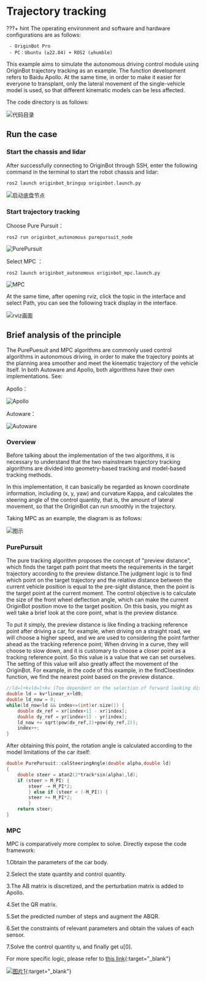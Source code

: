 # **Trajectory tracking**

???+ hint
    The operating environment and software and hardware configurations are as follows:
    

     - OriginBot Pro
     - PC：Ubuntu (≥22.04) + ROS2 (≥humble)

This example aims to simulate the autonomous driving control module using OriginBot trajectory tracking as an example. The function development refers to Baidu Apollo. At the same time, in order to make it easier for everyone to transplant, only the lateral movement of the single-vehicle model is used, so that different kinematic models can be less affected.

The code directory is as follows:

![代码目录](../../assets/img/tracking/代码目录.png)

##  **Run the case**

### **Start the chassis and lidar**
After successfully connecting to OriginBot through SSH, enter the following command in the terminal to start the robot chassis and lidar:

```
ros2 launch originbot_bringup originbot.launch.py
```

![启动底盘节点](../../assets/img/tracking/启动底盘节点.png)

### **Start trajectory tracking**

Choose Pure Pursuit：

```
ros2 run originbot_autonomous purepursuit_node
```

![PurePursuit](../../assets/img/tracking/PurePursuit.png)

Select MPC ：

```
ros2 launch originbot_autonomous originbot_mpc.launch.py
```

![MPC](../../assets/img/tracking/MPC.png)

At the same time, after opening rviz, click the topic in the interface and select Path, you can see the following track display in the interface.

![rviz画面](../../assets/img/tracking/rviz画面.png)

## **Brief analysis of the principle**

The PurePuesuit and MPC algorithms are commonly used control algorithms in autonomous driving, in order to make the trajectory points at the planning area smoother and meet the kinematic trajectory of the vehicle itself. In both Autoware and Apollo, both algorithms have their own implementations. See:

Apollo：

![Apollo](../../assets/img/tracking/Apollo.png)

Autoware：

![Autoware](../../assets/img/tracking/Autoware.png)

### **Overview**

Before talking about the implementation of the two algorithms, it is necessary to understand that the two mainstream trajectory tracking algorithms are divided into geometry-based tracking and model-based tracking methods.

In this implementation, it can basically be regarded as known coordinate information, including (x, y, yaw) and curvature Kappa, and calculates the steering angle of the control quantity, that is, the amount of lateral movement, so that the OriginBot can run smoothly in the trajectory.

Taking MPC as an example, the diagram is as follows:

![图示](../../assets/img/tracking/图示_en.png)

### **PurePursuit**

The pure tracking algorithm proposes the concept of "preview distance", which finds the target path point that meets the requirements in the target trajectory according to the preview distance.The judgment logic is to find which point on the target trajectory and the relative distance between the current vehicle position is equal to the pre-sight distance, then the point is the target point at the current moment. The control objective is to calculate the size of the front wheel deflection angle, which can make the current OriginBot position move to the target position. On this basis, you might as well take a brief look at the core point, what is the preview distance.

To put it simply, the preview distance is like finding a tracking reference point after driving a car, for example, when driving on a straight road, we will choose a higher speed, and we are used to considering the point farther ahead as the tracking reference point; When driving in a curve, they will choose to slow down, and it is customary to choose a closer point as a tracking reference point. So this value is a value that we can set ourselves. The setting of this value will also greatly affect the movement of the OriginBot. For example, in the code of this example, in the findCloestindex function, we find the nearest point based on the preview distance.

```c++
//ld=l+kvld=l+kv (Too dependent on the selection of forward looking distance, can be used dynamic forward looking distance ld=l+kvld=l+kv, where l, kl, k are the coefficients, adjust the forward looking distance according to the speed)
double ld = kv*linear_x+ld0;
double ld_now = 0;
while(ld_now<ld && index<=(int)xr.size()) {
    double dx_ref = xr[index+1] - xr[index];
    double dy_ref = yr[index+1] - yr[index];
    ld_now += sqrt(pow(dx_ref,2)+pow(dy_ref,2));
    index++;
}
```

After obtaining this point, the rotation angle is calculated according to the model limitations of the car itself:

```c++
double PurePursuit::calSteeringAngle(double alpha,double ld) 
{
	double steer = atan2(2*track*sin(alpha),ld);
	if (steer > M_PI) {
        steer -= M_PI*2;
        } else if (steer < (-M_PI)) {
        steer += M_PI*2;
        }
    return steer;
}
```

### **MPC**

MPC is comparatively more complex to solve. Directly expose the code framework:

1.Obtain the parameters of the car body.

2.Select the state quantity and control quantity.

3.The AB matrix is discretized, and the perturbation matrix is added to Apollo.

4.Set the QR matrix.

5.Set the predicted number of steps and augment the ABQR.

6.Set the constraints of relevant parameters and obtain the values of each sensor.

7.Solve the control quantity u, and finally get u[0].

For more specific logic, please refer to [this link](https://blog.csdn.net/u013914471/article/details/83824490){:target="_blank"}





[![图片1](../../assets/img/footer_en.png)](https://www.guyuehome.com/){:target="_blank"}

